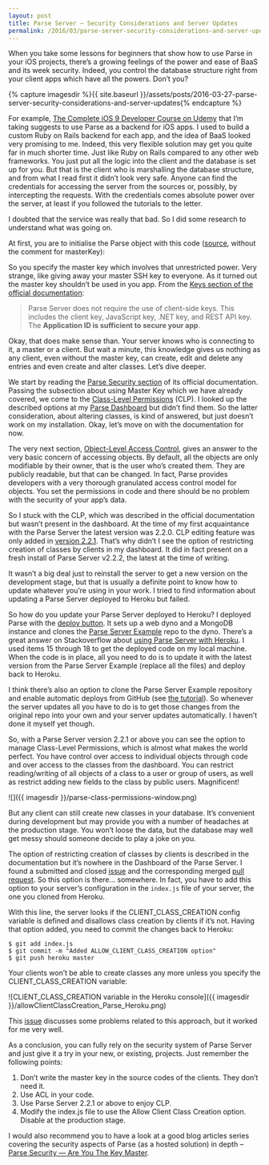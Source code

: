 ```yaml
---
layout: post
title: Parse Server — Security Considerations and Server Updates
permalink: /2016/03/parse-server-security-considerations-and-server-updates/
---
```

When you take some lessons for beginners that show how to use Parse in your iOS projects,
there’s a growing feelings of the power and ease of BaaS and its week security.
Indeed, you control the database structure right from your client apps which have all the powers. Don’t you?

{% capture imagesdir %}{{ site.baseurl }}/assets/posts/2016-03-27-parse-server-security-considerations-and-server-updates{% endcapture %}

For example, [The Complete iOS 9 Developer Course on Udemy](https://www.udemy.com/the-complete-ios-9-developer-course/)
that I’m taking suggests to use Parse as a backend for iOS apps.
I used to build a custom Ruby on Rails backend for each app,
and the idea of BaaS looked very promising to me. Indeed, this very flexible solution
may get you quite far in much shorter time. Just like Ruby on Rails compared to any other
web frameworks. You just put all the logic into the client and the database is set up for you.
But that is the client who is marshalling the database structure,
and from what I read first it didn’t look very safe. Anyone can find the credentials
for accessing the server from the sources or, possibly, by intercepting the requests.
With the credentials comes absolute power over the server, at least if you followed the tutorials to the letter.

I doubted that the service was really that bad. So I did some research to understand what was going on.

At first, you are to initialise the Parse object with this code
([source](http://www.robpercival.co.uk/parse-server-on-heroku/), without the comment for masterKey):

So you specify the master key which involves that unrestricted power.
Very strange, like giving away your master SSH key to everyone.
As it turned out the master key shouldn’t be used in you app.
From the [Keys section of the official documentation](https://github.com/ParsePlatform/parse-server/wiki/Parse-Server-Guide#keys):

> Parse Server does not require the use of client-side keys.
This includes the client key, JavaScript key, .NET key, and REST API key.
The **Application ID is sufficient to secure your app**.

Okay, that does make sense than. Your server knows who is connecting to it, a master or a client.
But wait a minute, this knowledge gives us nothing as any client, even without the master key,
can create, edit and delete any entries and even create and alter classes. Let’s dive deeper.

We start by reading the [Parse Security section](https://parse.com/docs/ios/guide#security)
of its official documentation. Passing the subsection about using Master Key
which we have already covered, we come to the
[Class-Level Permissions](https://parse.com/docs/ios/guide#security-class-level-permissions) (CLP).
I looked up the described options at my [Parse Dashboard](https://github.com/ParsePlatform/parse-dashboard)
but didn’t find them. So the latter consideration, about altering classes,
is kind of answered, but just doesn’t work on my installation. Okay, let’s move on with the documentation for now.

The very next section,
[Object-Level Access Control](https://parse.com/docs/ios/guide#security-object-level-access-control),
gives an answer to the very basic concern of accessing objects. By default,
all the objects are only modifiable by their owner, that is the user who’s created them.
They are publicly readable, but that can be changed. In fact, Parse provides developers
with a very thorough granulated access control model for objects. You set the permissions
in code and there should be no problem with the security of your app’s data.

So I stuck with the CLP, which was described in the official documentation but wasn’t present in the dashboard.
At the time of my first acquaintance with the Parse Server the latest version was 2.2.0.
CLP editing feature was only added in
[version 2.2.1](https://github.com/ParsePlatform/parse-server/blob/master/CHANGELOG.md#221-3222016).
That’s why didn’t I see the option of restricting creation of classes by clients in my dashboard.
It did in fact present on a fresh install of Parse Server v2.2.2, the latest at the time of writing.

It wasn’t a big deal just to reinstall the server to get a new version on the development stage,
but that is usually a definite point to know how to update whatever you’re using in your work.
I tried to find information about updating a Parse Server deployed to Heroku but failed.

So how do you update your Parse Server deployed to Heroku? I deployed Parse with the
[deploy button](https://github.com/ParsePlatform/parse-server-example#with-the-heroku-button).
It sets up a web dyno and a MongoDB instance and clones the
[Parse Server Example](https://github.com/ParsePlatform/parse-server-example) repo to the dyno.
There’s a great answer on Stackoverflow about
[using Parse Server with Heroku](http://stackoverflow.com/a/35389397/758990).
I used items 15 through 18 to get the deployed code on my local machine.
When the code is in place, all you need to do is to update it with the latest version
from the Parse Server Example (replace all the files) and deploy back to Heroku.

I think there’s also an option to clone the Parse Server Example repository and enable
automatic deploys from GitHub (see [the tutorial](https://devcenter.heroku.com/articles/github-integration)).
So whenever the server updates all you have to do is to get those changes from the original repo
into your own and your server updates automatically. I haven’t done it myself yet though.

So, with a Parse Server version 2.2.1 or above you can see the option to manage Class-Level Permissions,
which is almost what makes the world perfect. You have control over access to individual objects
through code and over access to the classes from the dashboard. You can restrict reading/writing
of all objects of a class to a user or group of users, as well as restrict adding new fields to the class
by public users. Magnificent!

![]({{ imagesdir }}/parse-class-permissions-window.png)

But any client can still create new classes in your database. It’s convenient during development
but may provide you with a number of headaches at the production stage. You won’t loose the data,
but the database may well get messy should someone decide to play a joke on you.

The option of restricting creation of classes by clients is described in the documentation
but it’s nowhere in the Dashboard of the Parse Server. I found a submitted and closed
[issue](https://github.com/ParsePlatform/parse-server/issues/39) and the corresponding
merged [pull request](https://github.com/ParsePlatform/parse-server/pull/684).
So this option is there… somewhere. In fact, you have to add this option to
your server’s configuration in the `index.js` file of your server, the one you cloned from Heroku.

With this line, the server looks if the CLIENT_CLASS_CREATION config variable is defined
and disallows class creation by clients if it’s not. Having that option added, you need
to commit the changes back to Heroku:

    $ git add index.js
    $ git commit -m "Added ALLOW_CLIENT_CLASS_CREATION option"
    $ git push heroku master

Your clients won’t be able to create classes any more unless you specify the CLIENT_CLASS_CREATION variable:

![CLIENT_CLASS_CREATION variable in the Heroku console]({{ imagesdir }}/allowClientClassCreation_Parse_Heroku.png)

This [issue](https://github.com/ParsePlatform/parse-server/issues/749) discusses some problems related to this approach, but it worked for me very well.

As a conclusion, you can fully rely on the security system of Parse Server and just give it a try in your new, or existing, projects. Just remember the following points:

1.  Don’t write the master key in the source codes of the clients. They don’t need it.
2.  Use ACL in your code.
3.  Use Parse Server 2.2.1 or above to enjoy CLP.
4.  Modify the index.js file to use the Allow Client Class Creation option. Disable at the production stage.

I would also recommend you to have a look at a good blog articles series covering the security aspects of Parse (as a hosted solution) in depth – [Parse Security — Are You The Key Master](http://blog.parse.com/learn/engineering/parse-security-i-are-you-the-key-master/).